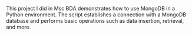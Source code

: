 This project I did in Msc BDA demonstrates how to use MongoDB in a Python environment. The script establishes a connection with a MongoDB database and performs basic operations such as data insertion, retrieval, and more.
